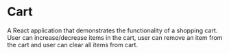 # Cart

A React application that demonstrates the functionality of a shopping cart. User can increase/decrease items in the cart, user can remove an item from the cart and user can clear all items from cart.
